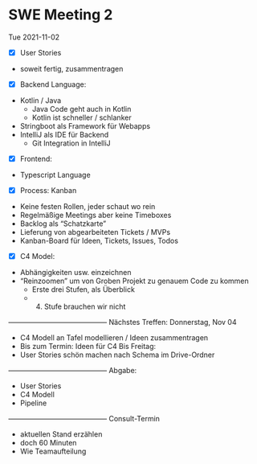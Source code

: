 # SWE Meeting 2
Tue 2021-11-02

- [x] User Stories
- soweit fertig, zusammentragen

- [x] Backend Language:
- Kotlin / Java
    - Java Code geht auch in Kotlin
    - Kotlin ist schneller / schlanker
- Stringboot als Framework für Webapps
- IntelliJ als IDE für Backend
    - Git Integration in IntelliJ

- [x] Frontend:
- Typescript Language

- [x] Process: Kanban
- Keine festen Rollen, jeder schaut wo rein
- Regelmäßige Meetings aber keine Timeboxes
- Backlog als “Schatzkarte”
- Lieferung von abgearbeiteten Tickets / MVPs
- Kanban-Board für Ideen, Tickets, Issues, Todos

- [x] C4 Model:
- Abhängigkeiten usw. einzeichnen
- “Reinzoomen” um von Groben Projekt zu genauem Code zu kommen
    - Erste drei Stufen, als Überblick
    - 4. Stufe brauchen wir nicht

——————————————
Nächstes Treffen: Donnerstag, Nov 04
- C4 Modell an Tafel modellieren / Ideen zusammentragen
- Bis zum Termin: Ideen für C4
Bis Freitag:
- User Stories schön machen nach Schema im Drive-Ordner

——————————————
Abgabe:
- User Stories
- C4 Modell
- Pipeline

——————————————
Consult-Termin
- aktuellen Stand erzählen
- doch 60 Minuten
- Wie Teamaufteilung

